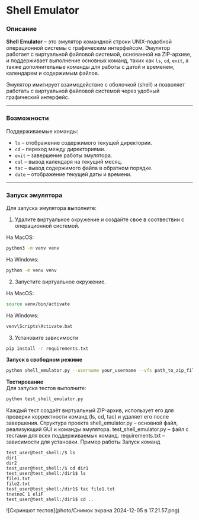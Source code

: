# Shell Emulator

### Описание

**Shell Emulator** – это эмулятор командной строки UNIX-подобной операционной системы с графическим интерфейсом. Эмулятор работает с виртуальной файловой системой, основанной на ZIP-архиве, и поддерживает выполнение основных команд, таких как `ls`, `cd`, `exit`, а также дополнительные команды для работы с датой и временем, календарем и содержимым файлов.

Эмулятор имитирует взаимодействие с оболочкой (shell) и позволяет работать с виртуальной файловой системой через удобный графический интерфейс.

---

### Возможности

Поддерживаемые команды:

- `ls` – отображение содержимого текущей директории.
- `cd` – переход между директориями.
- `exit` – завершение работы эмулятора.
- `cal` – вывод календаря на текущий месяц.
- `tac` – вывод содержимого файла в обратном порядке.
- `date` – отображение текущей даты и времени.

---

### Запуск эмулятора

Для запуска эмулятора выполните:

1. Удалите виртуальное окружение и создайте свое в соотвествии с операционной системой.

На MacOS:
```bash
python3 -m venv venv
```

На Windows:
```bash
python -m venv venv
```

2. Запустите виртуальное окружение.

На MacOS:
```bash
source venv/bin/activate
```

На Windows:
```bash
venv\Scripts\Activate.bat
```

3. Установите зависимости

```bash
pip install -r requirements.txt
```


**Запуск в свободном режиме**
```bash
python shell_emulator.py --username your_username --vfs path_to_zip_file --script path_to_startup_script (optional)

```

**Тестирование**  
Для запуска тестов выполните:
```bash
python test_shell_emulator.py
```

Каждый тест создаёт виртуальный ZIP-архив, использует его для проверки корректности команд (ls, cd, tac) и удаляет его после завершения.
Структура проекта
shell_emulator.py – основной файл, реализующий GUI и команды эмулятора.
test_shell_emulator.py – файл с тестами для всех поддерживаемых команд.
requirements.txt – зависимости для установки.
Пример работы
Запуск команд

```plaintext
test_user@test_shell:/$ ls
dir1
dir2
test_user@test_shell:/$ cd dir1
test_user@test_shell:/dir1$ ls
file1.txt
file2.txt
test_user@test_shell:/dir1$ tac file1.txt
tnetnoC 1 eliF
test_user@test_shell:/dir1$ cd ..
```
![Скриншот тестов](photo/Снимок экрана 2024-12-05 в 17.21.57.png)